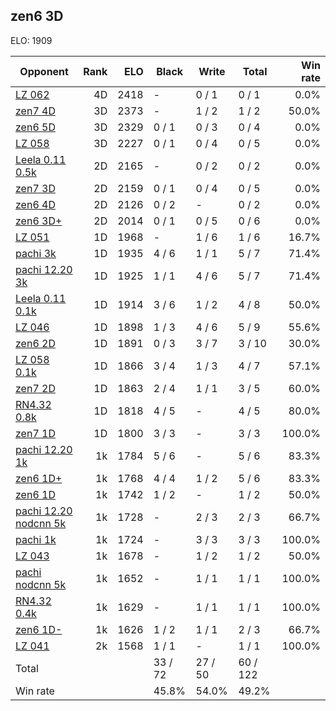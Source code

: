 ## zen6 3D ##

ELO: 1909

Opponent | Rank | ELO | Black | Write | Total | Win rate
---------|-----:|----:|-------|-------|-------|-------:
[LZ 062](LZ%20062.md) | 4D | 2418 | - | 0 / 1 | 0 / 1 | 0.0%
[zen7 4D](zen7%204D.md) | 3D | 2373 | - | 1 / 2 | 1 / 2 | 50.0%
[zen6 5D](zen6%205D.md) | 3D | 2329 | 0 / 1 | 0 / 3 | 0 / 4 | 0.0%
[LZ 058](LZ%20058.md) | 3D | 2227 | 0 / 1 | 0 / 4 | 0 / 5 | 0.0%
[Leela 0.11 0.5k](Leela%200.11%200.5k.md) | 2D | 2165 | - | 0 / 2 | 0 / 2 | 0.0%
[zen7 3D](zen7%203D.md) | 2D | 2159 | 0 / 1 | 0 / 4 | 0 / 5 | 0.0%
[zen6 4D](zen6%204D.md) | 2D | 2126 | 0 / 2 | - | 0 / 2 | 0.0%
[zen6 3D+](zen6%203D+.md) | 2D | 2014 | 0 / 1 | 0 / 5 | 0 / 6 | 0.0%
[LZ 051](LZ%20051.md) | 1D | 1968 | - | 1 / 6 | 1 / 6 | 16.7%
[pachi 3k](pachi%203k.md) | 1D | 1935 | 4 / 6 | 1 / 1 | 5 / 7 | 71.4%
[pachi 12.20 3k](pachi%2012.20%203k.md) | 1D | 1925 | 1 / 1 | 4 / 6 | 5 / 7 | 71.4%
[Leela 0.11 0.1k](Leela%200.11%200.1k.md) | 1D | 1914 | 3 / 6 | 1 / 2 | 4 / 8 | 50.0%
[LZ 046](LZ%20046.md) | 1D | 1898 | 1 / 3 | 4 / 6 | 5 / 9 | 55.6%
[zen6 2D](zen6%202D.md) | 1D | 1891 | 0 / 3 | 3 / 7 | 3 / 10 | 30.0%
[LZ 058 0.1k](LZ%20058%200.1k.md) | 1D | 1866 | 3 / 4 | 1 / 3 | 4 / 7 | 57.1%
[zen7 2D](zen7%202D.md) | 1D | 1863 | 2 / 4 | 1 / 1 | 3 / 5 | 60.0%
[RN4.32 0.8k](RN4.32%200.8k.md) | 1D | 1818 | 4 / 5 | - | 4 / 5 | 80.0%
[zen7 1D](zen7%201D.md) | 1D | 1800 | 3 / 3 | - | 3 / 3 | 100.0%
[pachi 12.20 1k](pachi%2012.20%201k.md) | 1k | 1784 | 5 / 6 | - | 5 / 6 | 83.3%
[zen6 1D+](zen6%201D+.md) | 1k | 1768 | 4 / 4 | 1 / 2 | 5 / 6 | 83.3%
[zen6 1D](zen6%201D.md) | 1k | 1742 | 1 / 2 | - | 1 / 2 | 50.0%
[pachi 12.20 nodcnn 5k](pachi%2012.20%20nodcnn%205k.md) | 1k | 1728 | - | 2 / 3 | 2 / 3 | 66.7%
[pachi 1k](pachi%201k.md) | 1k | 1724 | - | 3 / 3 | 3 / 3 | 100.0%
[LZ 043](LZ%20043.md) | 1k | 1678 | - | 1 / 2 | 1 / 2 | 50.0%
[pachi nodcnn 5k](pachi%20nodcnn%205k.md) | 1k | 1652 | - | 1 / 1 | 1 / 1 | 100.0%
[RN4.32 0.4k](RN4.32%200.4k.md) | 1k | 1629 | - | 1 / 1 | 1 / 1 | 100.0%
[zen6 1D-](zen6%201D-.md) | 1k | 1626 | 1 / 2 | 1 / 1 | 2 / 3 | 66.7%
[LZ 041](LZ%20041.md) | 2k | 1568 | 1 / 1 | - | 1 / 1 | 100.0%
Total | | | 33 / 72 | 27 / 50 | 60 / 122 | 
Win rate| | | 45.8% | 54.0% | 49.2% | 
